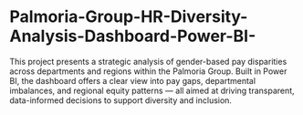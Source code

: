 # Palmoria-Group-HR-Diversity-Analysis-Dashboard-Power-BI-
This project presents a strategic analysis of gender-based pay disparities across departments and regions within the Palmoria Group. Built in Power BI, the dashboard offers a clear view into pay gaps, departmental imbalances, and regional equity patterns — all aimed at driving transparent, data-informed decisions to support diversity and inclusion.
